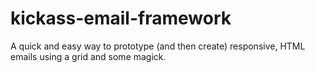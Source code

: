 kickass-email-framework
=======================

A quick and easy way to prototype (and then create) responsive, HTML emails using a grid and some magick.
